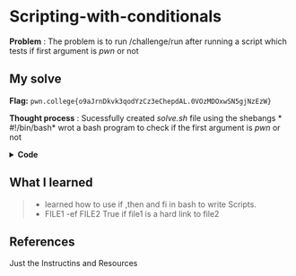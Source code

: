 
# Scripting-with-conditionals

**Problem** : The problem is to run /challenge/run after running a script which tests if first argument is *pwn* or not 
## My solve

**Flag:** `pwn.college{o9aJrnDkvk3qodYzCz3eChepdAL.0VOzMDOxwSN5gjNzEzW}`

**Thought process** :  Sucessfully created *solve.sh* file using the shebangs * #!/bin/bash* wrot a bash program to check if the first argument is *pwn* or not
<details> <summary><strong>Code</strong></summary>

```bash
hacker@chaining:~$ cat solve.sh
#!/bin/bash

if [ "$1" == "pwn" ]
then
    echo "college"
fi
hacker@chaining:~$ bash ~/solve.sh pwn
college
hacker@chaining:~$ /challenge/run
Correct! Your script properly handles all the conditions.
Here's your flag: pwn.college{sXtPtF86WSHFemZZ3vd4fBsIjo-.0lNzMDOxwSN5gjNzEzW} 

 ```
</details>

## What I learned
> * learned how to use if ,then and fi in bash to write Scripts.
> * FILE1 -ef FILE2  True if file1 is a hard link to file2
## References 
Just the Instructins and Resources







